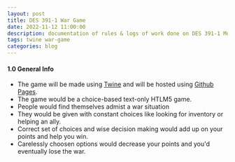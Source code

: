```yaml
---
layout: post
title: DES 391-1 War Game
date: 2022-11-12 11:00:00
description: documentation of rules & logs of work done on DES 391-1 Modding Assignment
tags: twine war-game
categories: blog
---
```


#### 1.0 General Info
* The game will be made using [Twine](https://twinery.org/) and will be hosted using [Github Pages](https://pages.github.com/).
* The game would be a choice-based text-only HTLM5 game.
* People would find themselves admist a war situation
* They would be given with constant choices like looking for inventory or helping an ally.
* Correct set of choices and wise decision making would add up on your points and help you win.
* Carelessly choosen options would decrease your points and you'd eventually lose the war.

